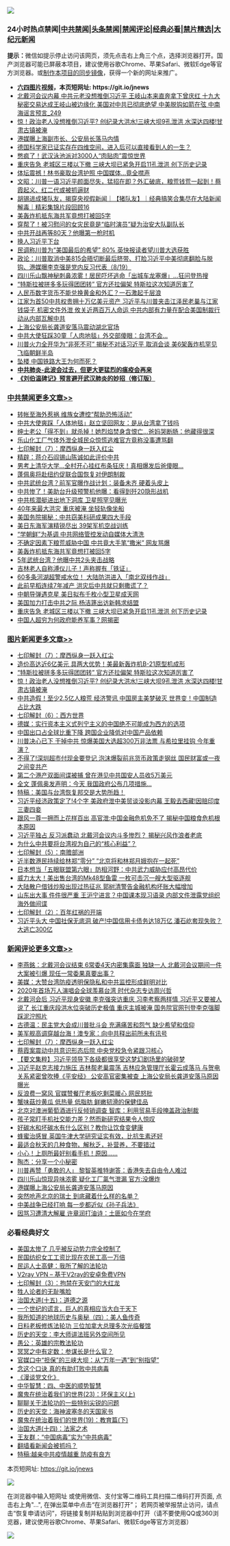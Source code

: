 ![](https://raw.githubusercontent.com/fqnews/bnews/master/64photo/fqnews-qr.jpg)

<div id="tt">
<h3>24小时热点禁闻|<a href="#%E4%B8%AD%E5%85%B1%E7%A6%81%E9%97%BB%E6%9B%B4%E5%A4%9A%E6%96%87%E7%AB%A0">中共禁闻</a>|<a href="#%E5%9B%BE%E7%89%87%E6%96%B0%E9%97%BB%E6%9B%B4%E5%A4%9A%E6%96%87%E7%AB%A0">头条禁闻</a>|<a href="#%E6%96%B0%E9%97%BB%E8%AF%84%E8%AE%BA%E6%9B%B4%E5%A4%9A%E6%96%87%E7%AB%A0">禁闻评论|<a href="#%E5%BF%85%E7%9C%8B%E7%BB%8F%E5%85%B8%E5%A5%BD%E6%96%87">经典必看|<a href="/video.md#%E7%A6%81%E7%89%87%E7%B2%BE%E9%80%89">禁片精选</a>|<a href="https://github.com/fqnews/djy/blob/master/gb/nf1351518.md#1">大纪元新闻</a></h3>
<div><b>提示：</b>微信如提示停止访问该网页，须先点击右上角三个点，选择浏览器打开。国产浏览器可能已屏蔽本项目，建议使用谷歌Chrome、苹果Safari、微软Edge等官方浏览器。或<a href="https://github.com/fqnews/bnews/blob/master/%E5%88%B6%E4%BD%9Cgit%E7%A6%81%E9%97%BB%E9%95%9C%E5%83%8F.md">制作本项目的同步镜像</a>，获得一个新的网址来推广。</div>
<ul>
<li><b><a href="http://d1.bdrive.tk/64.mp4" target="_blank">六四图片视频</a>，本页短网址: https://git.io/jnews</b></li>
<li><a href="/comments/20200820/1382772.md">北戴河会议内幕 中共元老没想推倒习近平 王岐山本来直奔拿下曾庆红 十九大秘密交易达成王岐山被边缘化 美国对中共已彻底绝望 中美脱钩如箭在弦 中南海谣言预言_249</a></li>
<li><a href="/topimagenews/20200819/1382697.md">惊！政治老人没想推倒习近平? 创纪录大洪水!三峡大坝9孔泄洪 水深达四楼!甘肃古镇被淹</a></li>
<li><a href="/cbnews/20200820/1382821.md">港媒曝上海副市长、公安局长落马内情</a></li>
<li><a href="/comments/20200820/1382770.md">德国科学家已证实存在四维空间，进入后可以直接看到人的一生？</a></li>
<li><a href="/cbnews/20200820/1382743.md">憋疯了！武汉泳池派对3000人“肉贴肉”震惊世界</a></li>
<li><a href="/cbnews/20200820/1382848.md">重庆告急 老城区三楼以下撤 三峡大坝已紧急开启11孔泄洪 创下历史记录</a></li>
<li><a href="/cnnews/hknews/20200820/1382852.md">体坛震撼！林书豪取台湾护照 中国媒体…竟全噤声</a></li>
<li><a href="/cbnews/20200820/1382791.md">文昭：川普一语习近平颜面尽失，猛招在即？外汇破底，粮荒钱荒一起到！蔡霞起义、红二代或被抓逼财</a></li>
<li><a href="/bannedvideo/20200820/1382784.md">胡锡进成猪队友，揭穿央视假新闻｜【猪队友】｜经典搞笑合集尽在大陆新闻解毒｜精彩集锦片段回顾16</a></li>
<li><a href="/cbnews/20200820/1382907.md">美轰炸机抵东海共军竟想打被回5字</a></li>
<li><a href="/cbnews/20200820/1382814.md">穿帮了！被习慰问的女灾民竟是“临时演员”疑为治安大队副队长</a></li>
<li><a href="/cbnews/20200820/1382832.md">中共开战再等80天？他曝第一枪时机</a></li>
<li><a href="/baitai/20200820/1382818.md">换人习近平下台</a></li>
<li><a href="/cnnews/20200820/1382778.md">民调称川普为“美国最后的希望” 80% 英快报读者望川普大选获胜</a></li>
<li><a href="/bannedvideo/20200820/1382702.md">政论：川普取消中美815会晤切断最后脐带、打脸习近平中美彻底翻脸与脱钩、港媒曝李克强是党内反习代表（8/19）</a></li>
<li><a href="/cnnews/20200820/1382935.md">四川乐山飘神秘刺鼻浓雾！居民吓坏逃命「出城车龙塞爆」…狂问登热搜</a></li>
<li><a href="/topimagenews/20200820/1382904.md">“特斯拉被拼多多玩得团团转” 官方还拉偏架 特斯拉这次知道厉害了</a></li>
<li><a href="/cnnews/20200820/1382965.md">人民币数字货币不能兑换黄金和外汇？一石激起千层浪</a></li>
<li><a href="/comments/20200820/1382787.md">江家为首50中共权贵拥十万亿美元资产 习近平与川普夹击江泽民老巢与江家钱袋子 机密文件外泄 攸关近两百万人命运 中共内部有力量在配合美国制裁行动从内部瓦解中共</a></li>
<li><a href="/ssgc/20200819/1382627.md">上海公安局长龚道安落马震动湖北官场</a></li>
<li><a href="/cnnews/hknews/20200820/1382917.md">中共大使狂踩30童「人肉地毯」外交部傻眼：台湾不会…</a></li>
<li><a href="/cnnews/20200819/1382689.md">川普火力全开华为“非死不可” 揭秘不对话习近平 取消会谈 美6架轰炸机罕见飞临朝鲜半岛</a></li>
<li><a href="/headline/20200819/1382695.md">坠楼 中国铁路大王为何而死？</a></li>
<li><b><a href="/comments/20200211/1275071.md" target="_blank">中共肺炎-此波会过去，但更大更猛烈的瘟疫会再来</a></b></li>
<li><b><a href="/comments/20200207/1272816.md" target="_blank">《刘伯温碑记》预言避开武汉肺炎的妙招（修订版）</a></b></li>
</ul>
</div>

<div class="catlist">
<h3><a href="/cbnews/" target="_blank">中共禁闻</a><span><a href="/cbnews/" target="_blank" rel="nofollow">更多文章>></a></span></h3>
<ul>
<li><a href="/cbnews/20200820/1383073.md" target="_blank">转帐至海外惹祸 维族女遭控“帮助恐怖活动”</a></li>
<li><a href="/cbnews/20200820/1383054.md" target="_blank">中共大使爽踩「人体地毯」赵立坚回网友：是从台湾拿了钱吗</a></li>
<li><a href="/cbnews/20200820/1383053.md" target="_blank">绅士老公「得不到」就杀掉！她烈焰焚身含恨亡…爸妈哭断肠：他藏得很深</a></li>
<li><a href="/cbnews/20200820/1383052.md" target="_blank">乐山化工厂气体外泄全城民众惊慌逃难官方竟称没事遭骂翻</a></li>
<li><a href="/comments/20200820/1383036.md" target="_blank">七印解封（7）：摩西纵身一跃入红尘</a></li>
<li><a href="/cbnews/20200820/1383020.md" target="_blank">精辟：蒋介石阎锡山陈诚如此评价中共</a></li>
<li><a href="/cbnews/20200820/1382996.md" target="_blank">男考上清华大学…全村开心挂红布条狂庆！真相爆发后爸傻眼…</a></li>
<li><a href="/cbnews/20200820/1382980.md" target="_blank">蓬佩奥将赴纽约促联合国恢复对伊朗制裁</a></li>
<li><a href="/cbnews/20200820/1382979.md" target="_blank">中共武统台湾？前军官曝作战计划：装备未齐 硬着头皮上</a></li>
<li><a href="/cbnews/20200820/1382963.md" target="_blank">中共惨了！美助台升级预警机他曝：看得到歼20隐形战机</a></li>
<li><a href="/cbnews/20200820/1382962.md" target="_blank">中共核潜艇进出地下洞库 卫星照罕见曝光</a></li>
<li><a href="/cbnews/20200820/1382944.md" target="_blank">40年来最大洪灾 重庆被淹 坐轻轨像坐船</a></li>
<li><a href="/cbnews/20200820/1382939.md" target="_blank">美国务院揭秘：中共窃美科研成果四大手段</a></li>
<li><a href="/cbnews/20200820/1382930.md" target="_blank">美日东海军演精锐尽出 39架军机空战训练</a></li>
<li><a href="/cbnews/20200820/1382929.md" target="_blank">“学朝鲜”为基调 中共网络管控发动自媒体大清洗</a></li>
<li><a href="/cbnews/20200820/1382928.md" target="_blank">不确定因素下粮荒威胁中国 中共竟大手笔“撒米” 网友骂爆</a></li>
<li><a href="/cbnews/20200820/1382907.md" target="_blank">美轰炸机抵东海共军竟想打被回5字</a></li>
<li><a href="/cbnews/20200820/1382906.md" target="_blank">5年武统台湾？他曝中共2头夹击战略</a></li>
<li><a href="/cbnews/20200820/1382905.md" target="_blank">吉林老人自称溥仪儿子！声称握有「铁证」</a></li>
<li><a href="/cbnews/20200820/1382870.md" target="_blank">60多条河湖超警戒水位！ 大陆防洪进入「南北双线作战」</a></li>
<li><a href="/cbnews/20200820/1382869.md" target="_blank">此前早稻连续7年减产 洪灾后中共就只剩撒谎了？</a></li>
<li><a href="/cbnews/20200820/1382850.md" target="_blank">中朝导弹遇克星 美日拟布千枚小型卫星成天网</a></li>
<li><a href="/cbnews/20200820/1382849.md" target="_blank">美国加力打击中共之际 杨洁篪出访新韩求结盟</a></li>
<li><a href="/cbnews/20200820/1382848.md" target="_blank">重庆告急 老城区三楼以下撤 三峡大坝已紧急开启11孔泄洪 创下历史记录</a></li>
<li><a href="/cbnews/20200820/1382833.md" target="_blank">中国人超穷为何政府能养军事？网揭密</a></li>

</ul>
</div>
<div class="catlist">
<h3><a href="/topimagenews/" target="_blank">图片新闻</a><span><a href="/topimagenews/" target="_blank" rel="nofollow">更多文章>></a></span></h3>
<ul>
<li><a href="/comments/20200820/1383036.md" target="_blank">七印解封（7）：摩西纵身一跃入红尘</a></li>
<li><a href="/topimagenews/20200820/1382927.md" target="_blank">造价高达近6亿美元 具两大优势！美最新轰炸机B-21原型机成形</a></li>
<li><a href="/topimagenews/20200820/1382904.md" target="_blank">“特斯拉被拼多多玩得团团转” 官方还拉偏架 特斯拉这次知道厉害了</a></li>
<li><a href="/topimagenews/20200819/1382697.md" target="_blank">惊！政治老人没想推倒习近平? 创纪录大洪水!三峡大坝9孔泄洪 水深达四楼!甘肃古镇被淹</a></li>
<li><a href="/topimagenews/20200819/1382597.md" target="_blank">中共造假！至少2.5亿人粮荒 经济警讯 中国房主美梦破灭 世界变！中国制造占比大跌</a></li>
<li><a href="/comments/20200819/1382591.md" target="_blank">七印解封（6）：西方世界</a></li>
<li><a href="/topimagenews/20200819/1382405.md" target="_blank">德媒：实行资本主义式列宁主义的中国绝不可能成为西方的选项</a></li>
<li><a href="/topimagenews/20200819/1382271.md" target="_blank">中国出口占全球比重下降 跨国企业降低对中国产品依赖</a></li>
<li><a href="/topimagenews/20200818/1382205.md" target="_blank">川普决心已下 干掉中共 惊爆美国大选超300万非法票 与希拉里挂钩 今年重演？</a></li>
<li><a href="/topimagenews/20200818/1382108.md" target="_blank">不得了!深圳超市付现金要登记 泡沫爆裂前兆货币政策走钢丝 国民财富或一夜之间变共产</a></li>
<li><a href="/topimagenews/20200818/1381909.md" target="_blank">第二个港产双面间谍被捕 曾在港见中共国安人员收5万美元</a></li>
<li><a href="/topimagenews/20200818/1381813.md" target="_blank">全文 蓬佩奥发声明：今天 我国政府公布几项措施…</a></li>
<li><a href="/comments/20200818/1381765.md" target="_blank">特稿：美国与台湾恢复邦交是大势所趋！</a></li>
<li><a href="/topimagenews/20200817/1381657.md" target="_blank">习近平经济政策定了!4个字 美政府泄中美贸谈没影内幕 王毅去西藏!因赔印度三妻四妾</a></li>
<li><a href="/topimagenews/20200817/1381618.md" target="_blank">跟风一尊一拥而上花样百出 高官泄:中国金融危机免不了 揭秘中国粮食危机根本原因</a></li>
<li><a href="/topimagenews/20200817/1381596.md" target="_blank">习近平独占 反习派蠢动 北戴河会议内斗多惨烈？ 揭秘兴风作浪者老底</a></li>
<li><a href="/comments/20200817/1381382.md" target="_blank">为什么中共要将台湾视为自己的“核心利益”？</a></li>
<li><a href="/comments/20200817/1381339.md" target="_blank">七印解封（5）：南赡部洲</a></li>
<li><a href="/topimagenews/20200817/1381336.md" target="_blank">近半数港民持续给林郑“零分” “北京将和林郑月娥抱在一起死”</a></li>
<li><a href="/topimagenews/20200817/1381285.md" target="_blank">日本想当「五眼联盟第六眼」防相河野：中共武力威胁应付高昂代价</a></li>
<li><a href="/topimagenews/20200817/1381273.md" target="_blank">威力太大！美出售台湾的Mk48型鱼雷 一枚可击沉一艘大型驱逐舰</a></li>
<li><a href="/topimagenews/20200817/1381243.md" target="_blank">大陆散户借钱炒股出现过热征兆 郭树清警告金融机构坏账大幅增加</a></li>
<li><a href="/topimagenews/20200817/1381204.md" target="_blank">山东出大事 件件很严重 王沪宁进言？中国课本现习语录 内部文件泄露党组织海外做间谍</a></li>
<li><a href="/comments/20200816/1381045.md" target="_blank">七印解封（2）：百年红祸的开端</a></li>
<li><a href="/topimagenews/20200816/1381029.md" target="_blank">习近平头大 中国社保无底洞 破产!中国信用卡债务达18万亿 潘石屹套现失败？大逃亡300亿</a></li>

</ul>
</div>
<div class="catlist">
<h3><a href="/comments/" target="_blank">新闻评论</a><span><a href="/comments/" target="_blank" rel="nofollow">更多文章>></a></span></h3>
<ul>
<li><a href="/comments/20200820/1383091.md" target="_blank">李燕銘：北戴河会议结束 6常委4天内密集露面 独缺一人 北戴河会议期间一件大案被引爆 现任一常委果真要出事？</a></li>
<li><a href="/comments/20200820/1383074.md" target="_blank">美媒：大赞台湾防疫透明保隐私和中共监控形成鲜明对比</a></li>
<li><a href="/comments/20200820/1383069.md" target="_blank">2020年首场万人演唱会全球羡慕台湾 时代杂志专访周兴哲</a></li>
<li><a href="/comments/20200820/1383050.md" target="_blank">北戴河会后 习近平现身安徽 李克强突访重庆 习李考察两样情 习近平又要被人说了 长江重庆段洪水位突破历史极值 重庆主城被淹 国务院官网刊登李克强脚踩泥泞照片</a></li>
<li><a href="/comments/20200820/1383044.md" target="_blank">古德温：民主党大会成川普批斗会 充满痛苦和怨气 缺少希望和信仰</a></li>
<li><a href="/comments/20200820/1383043.md" target="_blank">美军舰高调穿越台海！澳专家：向中共释出前所未有讯号</a></li>
<li><a href="/comments/20200820/1383036.md" target="_blank">七印解封（7）：摩西纵身一跃入红尘</a></li>
<li><a href="/comments/20200820/1383019.md" target="_blank">蔡霞案震动中共意识形态后院 中央党校急令紧跟习核心</a></li>
<li><a href="/comments/20200820/1383015.md" target="_blank">【要文集粹】习近平领导下各级都很享受这梦幻剧场里的破碎梦</a></li>
<li><a href="/comments/20200820/1383006.md" target="_blank">习近平赵克志接力施压 吉林帮老巢震荡 吉林应急管理厅长霍云成落马 与贺电关系紧密曾吹捧《平安经》 公安高官密集被查 上海公安局长龚道安落马原因曝光</a></li>
<li><a href="/comments/20200820/1383001.md" target="_blank">反浪费一窝风 官媒赞餐厅老板吃剩菜暖心 网民怒批</a></li>
<li><a href="/comments/20200820/1382988.md" target="_blank">蟹味菇炒黄瓜 低热量 低脂肪 鲜嫩韧滑的保健佳品</a></li>
<li><a href="/comments/20200820/1382983.md" target="_blank">北京对澳洲葡萄酒进行反倾销调查 智库：利用贸易手段掩盖政治制裁</a></li>
<li><a href="/comments/20200820/1382966.md" target="_blank">孩子常盯手机社交能力差？然而新研究结果令人惊叹</a></li>
<li><a href="/comments/20200820/1382954.md" target="_blank">好碳水和坏碳水有什么区别？教你让饮食变健康</a></li>
<li><a href="/comments/20200820/1382953.md" target="_blank">蜂蜜治感冒 英国牛津大学研究证实有效，比抗生素还好</a></li>
<li><a href="/comments/20200820/1382952.md" target="_blank">最适合秋天的几种食物，解秋乏，补营养，不要错过</a></li>
<li><a href="/comments/20200820/1382951.md" target="_blank">小心！上厕所最好别看手机！原因&#8230;&#8230;</a></li>
<li><a href="/comments/20200820/1382945.md" target="_blank">陶杰：分享一个小秘密</a></li>
<li><a href="/comments/20200820/1382940.md" target="_blank">川普再赞「勇敢的人」 黎智英推特谢答：香港失去自由令人难过</a></li>
<li><a href="/comments/20200820/1382938.md" target="_blank">四川乐山惊现异味浓雾 疑化工厂氯气泄漏 官方:没爆炸</a></li>
<li><a href="/comments/20200820/1382910.md" target="_blank">港媒曝上海公安局长龚道安落马原因</a></li>
<li><a href="/comments/20200820/1382896.md" target="_blank">突然呛声北京的瑞士 到底藏着什么样的名单？</a></li>
<li><a href="/comments/20200820/1382895.md" target="_blank">中美战争已经打响 每一步都近似《孙子兵法》</a></li>
<li><a href="/comments/20200820/1382888.md" target="_blank">因骂习遭清大解雇 许章润打油诗：土匪如今在学府</a></li>

</ul>
</div>

<div class="catlist">
<h3>必看经典好文</h3>
<ul>
<li><a href="/comments/20200624/1349702.md" target="_blank">美国太惨了 几乎被反动势力完全控制了</a></li>
<li><a href="/lifebaike/20200515/1328783.md" target="_blank">民国纺织女工工资比现在农民工高一万倍</a></li>
<li><a href="/ccpdope/20200729/1369047.md" target="_blank">民运人士高健：我所了解的法轮功</a></li>
<li><a href="/comments/20200112/1257608.md" target="_blank">V2ray VPN &#8211; 基于V2ray的安卓免费VPN</a></li>
<li><a href="/comments/20200816/1381057.md" target="_blank">七印解封（3）：拘禁在天安门的大红龙</a></li>
<li><a href="/comments/20200606/783250.md" target="_blank">牲人论者的无耻嘴脸</a></li>
<li><a href="/topimagenews/20180322/917868.md" target="_blank">治国大道(十五)：道德之源</a></li>
<li><a href="/comments/20200621/1348067.md" target="_blank">一个世纪的谎言，巨人的真相应当大白于天下</a></li>
<li><a href="/tculture/xiulian/20170729/799172.md" target="_blank">我所知道的地球历史与奥秘（四）：美人鱼传奇</a></li>
<li><a href="/comments/20200531/1337359.md" target="_blank">日料老板修炼法轮功 三位加拿大总理多次光临餐馆</a></li>
<li><a href="/tculture/20121025/73064.md" target="_blank">历史的天空：李大师讲法班另外空间所见</a></li>
<li><a href="/comments/20200313/1292991.md" target="_blank">愚公：英雄的宗教法轮功</a></li>
<li><a href="/tculture/20200812/1378929.md" target="_blank">冥冥之中有定数：参谋长是什么官？</a></li>
<li><a href="/cbnews/20200624/1349641.md" target="_blank">官媒口中“担保”的三峡大坝：从“万年一遇”到“别指望”</a></li>
<li><a href="/comments/20200707/1357090.md" target="_blank">念这个口诀 真的有助打败中共病毒</a></li>
<li><a href="/comments/20200521/783167.md" target="_blank">《漫谈党文化》</a></li>
<li><a href="/comments/20200605/783247.md" target="_blank">中华智慧：四、中医的顺势智慧</a></li>
<li><a href="/ssgc/20180904/993719.md" target="_blank">魔鬼在统治着我们的世界(23)：环保主义(上)</a></li>
<li><a href="/comments/20190417/1114875.md" target="_blank">聊聊关于法轮功的一些特别尖锐的问题</a></li>
<li><a href="/tculture/xiulian/20170318/732480.md" target="_blank">历史的天空：海神波塞冬的天国家书</a></li>
<li><a href="/comments/20180716/972458.md" target="_blank">魔鬼在统治着我们的世界(19)：教育篇(下)</a></li>
<li><a href="/cbnews/20180320/916962.md" target="_blank">治国大道(十四)：法家之术</a></li>
<li><a href="/comments/20200318/1295755.md" target="_blank">王友群：“中国病毒”实为“中共病毒”</a></li>
<li><a href="/fanqiang/20200616/1345793.md" target="_blank">翻墙看新闻会被抓吗？</a></li>
<li><a href="/ccpdope/20200425/1319297.md" target="_blank">特稿:越亲中共疫情越重 防疫有良方</a></li>

</ul>
</div>

本页短网址: https://git.io/jnews

![](https://raw.githubusercontent.com/fqnews/bnews/master/64photo/fqnews-qr.jpg)

在浏览器中输入短网址 或使用微信、支付宝等二维码工具扫描二维码打开页面, 点击右上角"...", 在弹出菜单中点击“在浏览器打开”； 若网页被举报禁止访问，请点击“恢复申请访问”，将链接复制并粘贴到浏览器中打开（请不要使用QQ或360浏览器，建议使用谷歌Chrome、苹果Safari、微软Edge等官方浏览器）

![](https://raw.githubusercontent.com/fqnews/bnews/master/64photo/wx.jpg)
